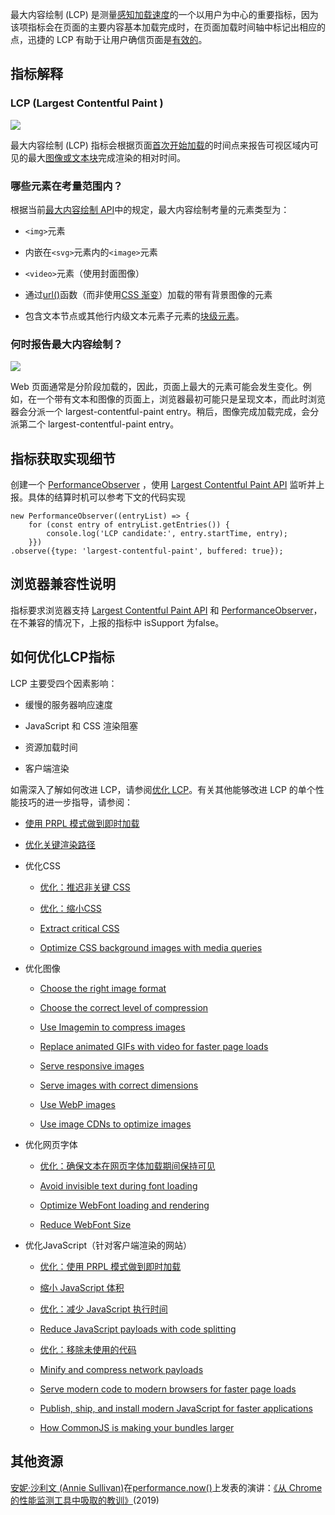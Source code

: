 最大内容绘制 (LCP) 是测量[感知加载速度](https://web.dev/user-centric-performance-metrics/#types-of-metrics)的一个以用户为中心的重要指标，因为该项指标会在页面的主要内容基本加载完成时，在页面加载时间轴中标记出相应的点，迅捷的 LCP 有助于让用户确信页面是[有效的](https://web.dev/user-centric-performance-metrics/#questions)。

## 指标解释

### LCP (Largest Contentful Paint )

![](https://lf6-volc-editor.volccdn.com/obj/volcfe/sop-public/upload_4236953005c4279feaafab5a2677479a)

最大内容绘制 (LCP) 指标会根据页面[首次开始加载](https://w3c.github.io/hr-time/#timeorigin-attribute)的时间点来报告可视区域内可见的最大[图像或文本块](https://web.dev/lcp/#what-elements-are-considered)完成渲染的相对时间。

### 哪些元素在考量范围内？

根据当前[最大内容绘制 API](https://wicg.github.io/largest-contentful-paint/)中的规定，最大内容绘制考量的元素类型为：

- `<img>`元素

- 内嵌在`<svg>`元素内的`<image>`元素

- `<video>`元素（使用封面图像）

- 通过[url()](https://developer.mozilla.org/docs/Web/CSS/url())函数（而非使用[CSS 渐变](https://developer.mozilla.org/docs/Web/CSS/CSS_Images/Using_CSS_gradients)）加载的带有背景图像的元素

- 包含文本节点或其他行内级文本元素子元素的[块级元素](https://developer.mozilla.org/docs/Web/HTML/Block-level_elements)。

### 何时报告最大内容绘制？

![](https://lf6-volc-editor.volccdn.com/obj/volcfe/sop-public/upload_cd17b009a9bca2b61f36f82a166cd095)

Web 页面通常是分阶段加载的，因此，页面上最大的元素可能会发生变化。例如，在一个带有文本和图像的页面上，浏览器最初可能只是呈现文本，而此时浏览器会分派一个 largest-contentful-paint entry。稍后，图像完成加载完成，会分派第二个 largest-contentful-paint entry。

## 指标获取实现细节

创建一个 [PerformanceObserver](https://developer.mozilla.org/en-US/docs/Web/API/PerformanceObserver) ，使用 [Largest Contentful Paint API](https://wicg.github.io/largest-contentful-paint/) 监听并上报。具体的结算时机可以参考下文的代码实现

```
new PerformanceObserver((entryList) => {
    for (const entry of entryList.getEntries()) {
        console.log('LCP candidate:', entry.startTime, entry);
    }})
.observe({type: 'largest-contentful-paint', buffered: true});
```

## 浏览器兼容性说明

指标要求浏览器支持 [Largest Contentful Paint API](https://wicg.github.io/largest-contentful-paint/) 和 [PerformanceObserver](https://developer.mozilla.org/en-US/docs/Web/API/PerformanceObserver)，在不兼容的情况下，上报的指标中 isSupport 为false。

## 如何优化LCP指标

LCP 主要受四个因素影响：

- 缓慢的服务器响应速度

- JavaScript 和 CSS 渲染阻塞

- 资源加载时间

- 客户端渲染

如需深入了解如何改进 LCP，请参阅[优化 LCP](https://web.dev/optimize-lcp/)。有关其他能够改进 LCP 的单个性能技巧的进一步指导，请参阅：

- [使用 PRPL 模式做到即时加载](https://web.dev/apply-instant-loading-with-prpl/)

- [优化关键渲染路径](https://developers.google.com/web/fundamentals/performance/critical-rendering-path/)

- 优化CSS
  
  - [优化：推迟非关键 CSS](https://web.dev/defer-non-critical-css/)
  
  - [优化：缩小CSS](https://web.dev/unminified-css/)
  
  - [Extract critical CSS](https://web.dev/extract-critical-css/)
  
  - [Optimize CSS background images with media queries](https://web.dev/optimize-css-background-images-with-media-queries/)

- 优化图像
  
  - [Choose the right image format](https://web.dev/choose-the-right-image-format/)
  
  - [Choose the correct level of compression](https://web.dev/compress-images/)
  
  - [Use Imagemin to compress images](https://web.dev/use-imagemin-to-compress-images/)
  
  - [Replace animated GIFs with video for faster page loads](https://web.dev/replace-gifs-with-videos/)
  
  - [Serve responsive images](https://web.dev/serve-responsive-images/)
  
  - [Serve images with correct dimensions](https://web.dev/serve-images-with-correct-dimensions/)
  
  - [Use WebP images](https://web.dev/serve-images-webp/)
  
  - [Use image CDNs to optimize images](https://web.dev/image-cdns/)

- 优化网页字体
  
  - [优化：确保文本在网页字体加载期间保持可见](https://web.dev/font-display)
  
  - [Avoid invisible text during font loading](https://web.dev/avoid-invisible-text/)
  
  - [Optimize WebFont loading and rendering](https://web.dev/optimize-webfont-loading/)
  
  - [Reduce WebFont Size](https://web.dev/reduce-webfont-size/)

- 优化JavaScript（针对客户端渲染的网站）
  
  - [优化：使用 PRPL 模式做到即时加载](https://web.dev/apply-instant-loading-with-prpl/)
  
  - [缩小 JavaScript 体积](https://web.dev/unminified-javascript/)
  
  - [优化：减少 JavaScript 执行时间](https://web.dev/bootup-time/)
  
  - [Reduce JavaScript payloads with code splitting](https://web.dev/reduce-javascript-payloads-with-code-splitting/)
  
  - [优化：移除未使用的代码](https://web.dev/remove-unused-code/)
  
  - [Minify and compress network payloads](https://web.dev/reduce-network-payloads-using-text-compression/)
  
  - [Serve modern code to modern browsers for faster page loads](https://web.dev/serve-modern-code-to-modern-browsers/)
  
  - [Publish, ship, and install modern JavaScript for faster applications](https://web.dev/publish-modern-javascript/)
  
  - [How CommonJS is making your bundles larger](https://web.dev/commonjs-larger-bundles/)

## 其他资源

[安妮·沙利文 (Annie Sullivan)](https://perfnow.nl/)在[performance.now()](https://youtu.be/ctavZT87syI)上发表的演讲：[《从 Chrome 的性能监测工具中吸取的教训》](https://anniesullie.com/)(2019)
